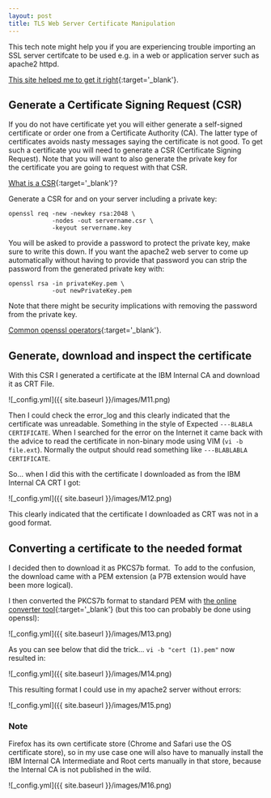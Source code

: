 ```yaml
---
layout: post
title: TLS Web Server Certificate Manipulation
---
```


This tech note might help you if you are experiencing trouble importing an SSL server certifcate to be used e.g. in a web or application server such as apache2 httpd.

[This site helped me to get it right](https://www.sslshopper.com/ssl-certificate-tools.html){:target='_blank'}.

##  Generate a Certificate Signing Request (CSR)

If you do not have certificate yet you will either generate a self-signed certificate or order one from a Certificate Authority (CA). The latter type of certificates avoids nasty messages saying the certificate is not good. To get such a certificate you will need to generate a CSR (Certificate Signing Request). Note that you will want to also generate the private key for the certificate you are going to request with that CSR.

[What is a CSR](https://www.sslshopper.com/what-is-a-csr-certificate-signing-request.html){:target='_blank'}?

Generate a CSR for and on your server including a private key:
```
openssl req -new -newkey rsa:2048 \
            -nodes -out servername.csr \
            -keyout servername.key
```
You will be asked to provide a password to protect the private key, make sure to write this down. If you want the apache2 web server to come up automatically without having to provide that password you can strip the password from the generated private key with:
```
openssl rsa -in privateKey.pem \
            -out newPrivateKey.pem
```
Note that there might be security implications with removing the password from the private key.

[Common openssl operators](https://www.sslshopper.com/article-most-common-openssl-commands.html){:target='_blank'}.

## Generate, download and inspect the certificate

With this CSR I generated a certificate at the IBM Internal CA and download it as CRT File.

![_config.yml]({{ site.baseurl }}/images/M11.png)

Then I could check the error_log and this clearly indicated that the certificate was unreadable. Something in the style of Expected `---BLABLA CERTIFICATE`. When I searched for the error on the Internet it came back with the advice to read the certificate in non-binary mode using VIM (`vi -b file.ext`). Normally the output should read something like `---BLABLABLA CERTIFICATE`.

So... when I did this with the certificate I downloaded as from the IBM Internal CA CRT I got:

![_config.yml]({{ site.baseurl }}/images/M12.png)

This clearly indicated that the certificate I downloaded as CRT was not in a good format. 

## Converting a certificate to the needed format

I decided then to download it as PKCS7b format.  To add to the confusion, the download came with a PEM extension (a P7B extension would have been more logical).

I then converted the PKCS7b format to standard PEM with [the online converter tool](https://www.sslshopper.com/ssl-converter.html){:target='_blank'} (but this too can probably be done using openssl):

![_config.yml]({{ site.baseurl }}/images/M13.png)

As you can see below that did the trick... `vi -b "cert (1).pem"` now resulted in:

![_config.yml]({{ site.baseurl }}/images/M14.png)

This resulting format I could use in my apache2 server without errors:

![_config.yml]({{ site.baseurl }}/images/M15.png)

### Note

Firefox has its own certificate store (Chrome and Safari use the OS certificate store), so in my use case one will also have to manually install the IBM Internal CA Intermediate and Root certs manually in that store, because the Internal CA is not published in the wild.

![_config.yml]({{ site.baseurl }}/images/M16.png)
